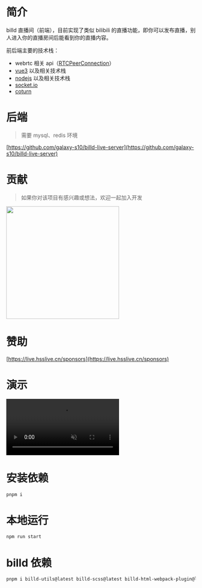 # 简介

billd 直播间（前端），目前实现了类似 bilibili 的直播功能，即你可以发布直播，别人进入你的直播房间后能看到你的直播内容。

前后端主要的技术栈：

- webrtc 相关 api（[RTCPeerConnection](https://developer.mozilla.org/en-US/docs/Web/API/RTCPeerConnection)）
- [vue3](https://vuejs.org) 以及相关技术栈
- [nodejs](https://nodejs.org) 以及相关技术栈
- [socket.io](https://socket.io)
- [coturn](https://github.com/coturn/coturn)

# 后端

> 需要 mysql、redis 环境

[https://github.com/galaxy-s10/billd-live-server](https://github.com/galaxy-s10/billd-live-server)

# 贡献

> 如果你对该项目有感兴趣或想法，欢迎一起加入开发

<div>
  <img
    src="https://resource.hsslive.cn/image/004ee8afb2e6e725df743d0623dfd801.webp" 
    style="width:300px"
    />
</div>

# 赞助

[https://live.hsslive.cn/sponsors](https://live.hsslive.cn/sponsors)

# 演示

<div>
  <video
    src="https://user-images.githubusercontent.com/61055341/232222153-cbd0c7d9-ae1c-436f-9fa4-a3c4c9537a95.mp4"
    autoplay
    webkit-playsinline="true"
    playsinline
    x-webkit-airplay="allow"
    x5-video-player-type="h5"
    x5-video-player-fullscreen="true"
    x5-video-orientation="portraint"
    muted
    controls
  ></video>
</div>

# 安装依赖

```bash
pnpm i
```

# 本地运行

```bash
npm run start
```

# billd 依赖

```bash
pnpm i billd-utils@latest billd-scss@latest billd-html-webpack-plugin@latest billd-deploy@latest
```

